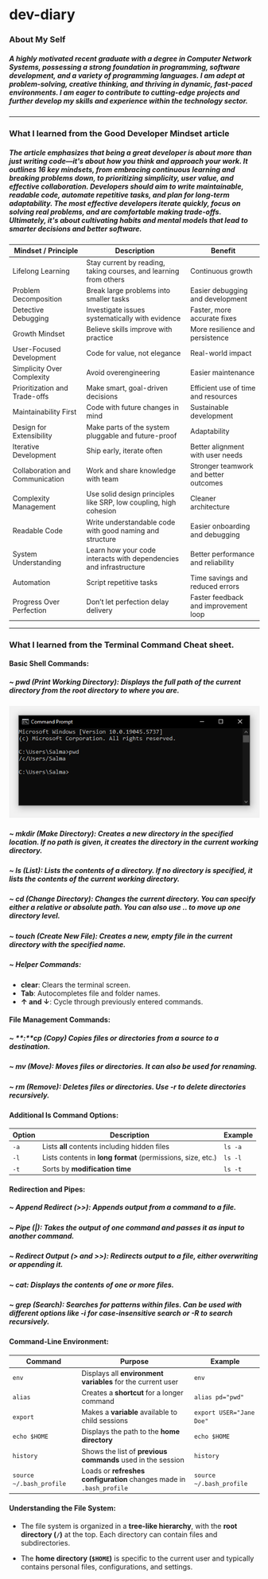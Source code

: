 # dev-diary

### About My Self

##### A highly motivated recent graduate with a degree in Computer Network Systems, possessing a strong foundation in programming, software development, and a variety of programming languages. I am adept at problem-solving, creative thinking, and thriving in dynamic, fast-paced environments. I am eager to contribute to cutting-edge projects and further develop my skills and experience within the technology sector.

---

### What I learned from the Good Developer Mindset article

##### The article emphasizes that being a great developer is about more than just writing code—it's about how you think and approach your work. It outlines 16 key mindsets, from embracing continuous learning and breaking problems down, to prioritizing simplicity, user value, and effective collaboration. Developers should aim to write maintainable, readable code, automate repetitive tasks, and plan for long-term adaptability. The most effective developers iterate quickly, focus on solving real problems, and are comfortable making trade-offs. Ultimately, it's about cultivating habits and mental models that lead to smarter decisions and better software.

| Mindset / Principle             | Description                                                        | Benefit                               |
|--------------------------------|--------------------------------------------------------------------|----------------------------------------|
| Lifelong Learning              | Stay current by reading, taking courses, and learning from others  | Continuous growth                      |
| Problem Decomposition          | Break large problems into smaller tasks                            | Easier debugging and development       |
| Detective Debugging            | Investigate issues systematically with evidence                    | Faster, more accurate fixes            |
| Growth Mindset                 | Believe skills improve with practice                               | More resilience and persistence        |
| User-Focused Development       | Code for value, not elegance                                       | Real-world impact                      |
| Simplicity Over Complexity     | Avoid overengineering                                              | Easier maintenance                     |
| Prioritization and Trade-offs  | Make smart, goal-driven decisions                                  | Efficient use of time and resources    |
| Maintainability First          | Code with future changes in mind                                   | Sustainable development                |
| Design for Extensibility       | Make parts of the system pluggable and future-proof                | Adaptability                           |
| Iterative Development          | Ship early, iterate often                                          | Better alignment with user needs       |
| Collaboration and Communication| Work and share knowledge with team                                 | Stronger teamwork and better outcomes  |
| Complexity Management          | Use solid design principles like SRP, low coupling, high cohesion  | Cleaner architecture                   |
| Readable Code                  | Write understandable code with good naming and structure           | Easier onboarding and debugging        |
| System Understanding           | Learn how your code interacts with dependencies and infrastructure | Better performance and reliability     |
| Automation                     | Script repetitive tasks                                            | Time savings and reduced errors        |
| Progress Over Perfection       | Don’t let perfection delay delivery                                | Faster feedback and improvement loop   |


----

### What I learned from the Terminal Command Cheat sheet.
#### Basic Shell Commands:

##### ~ **pwd (Print Working Directory):** Displays the full path of the current directory from the root directory to where you are.
[![example](imge/pwd.PNG)](imge/pwd.PNG)

##### ~ **mkdir (Make Directory):** Creates a new directory in the specified location. If no path is given, it creates the directory in the current working directory.

##### ~ **ls (List):** Lists the contents of a directory. If no directory is specified, it lists the contents of the current working directory.

##### ~ **cd (Change Directory):** Changes the current directory. You can specify either a relative or absolute path. You can also use .. to move up one directory level.

##### ~ **touch (Create New File):** Creates a new, empty file in the current directory with the specified name.

##### ~ Helper Commands:
- **clear**: Clears the terminal screen.
- **Tab**: Autocompletes file and folder names.
- **↑ and ↓**: Cycle through previously entered commands.

#### File Management Commands:

##### ~ **:**cp (Copy) Copies files or directories from a source to a destination.

##### ~ **mv (Move):** Moves files or directories. It can also be used for renaming.

##### ~ **rm (Remove):** Deletes files or directories. Use -r to delete directories recursively.

#### Additional ls Command Options:
| Option | Description                                                 | Example  |
|--------|-------------------------------------------------------------|----------|
| `-a`   | Lists **all** contents including hidden files               | `ls -a`  |
| `-l`   | Lists contents in **long format** (permissions, size, etc.) | `ls -l`  |
| `-t`   | Sorts by **modification time**                              | `ls -t`  |


#### Redirection and Pipes: 

##### ~ **Append Redirect (>>):** Appends output from a command to a file.

##### ~ **Pipe (|):** Takes the output of one command and passes it as input to another command.

##### ~ **Redirect Output (> and >>):** Redirects output to a file, either overwriting or appending it.

##### ~ **cat:** Displays the contents of one or more files.

##### ~ **grep (Search):** Searches for patterns within files. Can be used with different options like -i for case-insensitive search or -R to search recursively.

#### Command-Line Environment:

| Command                   | Purpose                                                              | Example                   |
|---------------------------|----------------------------------------------------------------------|---------------------------|
| `env`                     | Displays all **environment variables** for the current user          | `env`                     |
| `alias`                   | Creates a **shortcut** for a longer command                          | `alias pd="pwd"`          |
| `export`                  | Makes a **variable** available to child sessions                     | `export USER="Jane Doe"`  |
| `echo $HOME`              | Displays the path to the **home directory**                          | `echo $HOME`              |
| `history`                 | Shows the list of **previous commands** used in the session          | `history`                 |
| `source ~/.bash_profile`  | Loads or **refreshes configuration** changes made in `.bash_profile` | `source ~/.bash_profile`  |

#### Understanding the File System:

- The file system is organized in a **tree-like hierarchy**, with the **root directory (`/`)** at the top. Each directory can contain files and subdirectories.
  
- The **home directory (`$HOME`)** is specific to the current user and typically contains personal files, configurations, and settings.